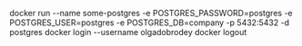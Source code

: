 docker run --name some-postgres -e POSTGRES_PASSWORD=postgres -e POSTGRES_USER=postgres -e POSTGRES_DB=company -p 5432:5432 -d postgres
docker login --username olgadobrodey
docker logout


